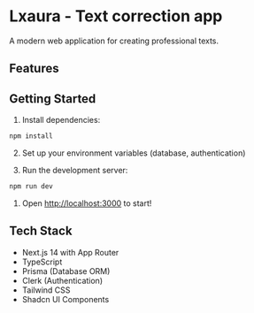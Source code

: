 # Lxaura - Text correction app

A modern web application for creating professional texts.

## Features

## Getting Started

1. Install dependencies:

```bash
npm install
```

2. Set up your environment variables (database, authentication)

3. Run the development server:

```bash
npm run dev
```

1. Open [http://localhost:3000](http://localhost:3000) to start!

## Tech Stack

- Next.js 14 with App Router
- TypeScript
- Prisma (Database ORM)
- Clerk (Authentication)
- Tailwind CSS
- Shadcn UI Components
